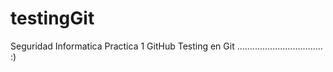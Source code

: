 # testingGit
Seguridad Informatica
Practica 1 GitHub
Testing en Git 
..................................
:)
